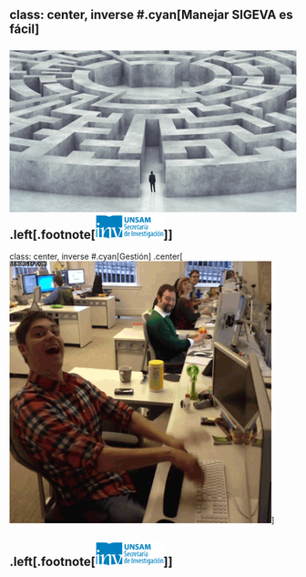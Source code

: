 class: center, inverse
#.cyan[Manejar SIGEVA es fácil]
</br>
</br>
<img src="./public/maze.jpg" width="640">
.left[.footnote[<img src="./public/LogoSecInvHorizontalFondoTranspColor.gif" width="120">]]
---
class: center, inverse
#.cyan[Gestión]
.center[<img src="./public/YhyAJUCpno53y.gif" width="460">]

.left[.footnote[<img src="./public/LogoSecInvHorizontalFondoTranspColor.gif" width="120">]]
---

